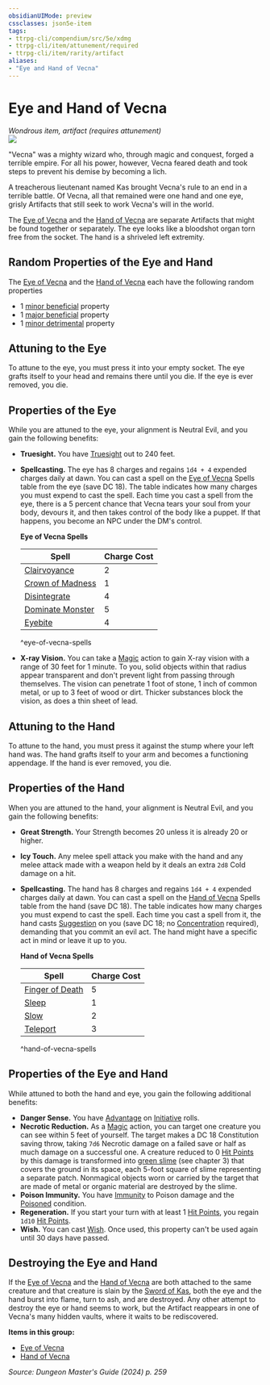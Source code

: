 ```yaml
---
obsidianUIMode: preview
cssclasses: json5e-item
tags:
- ttrpg-cli/compendium/src/5e/xdmg
- ttrpg-cli/item/attunement/required
- ttrpg-cli/item/rarity/artifact
aliases: 
- "Eye and Hand of Vecna"
---
```

# Eye and Hand of Vecna
*Wondrous item, artifact (requires attunement)*  
![](3-Mechanics/CLI/items/img/eye-and-hand-of-vecna.webp#right)


"Vecna" was a mighty wizard who, through magic and conquest, forged a terrible empire. For all his power, however, Vecna feared death and took steps to prevent his demise by becoming a lich.

A treacherous lieutenant named Kas brought Vecna's rule to an end in a terrible battle. Of Vecna, all that remained were one hand and one eye, grisly Artifacts that still seek to work Vecna's will in the world.

The [Eye of Vecna](3-Mechanics/CLI/items/eye-of-vecna-xdmg.md) and the [Hand of Vecna](3-Mechanics/CLI/items/hand-of-vecna-xdmg.md) are separate Artifacts that might be found together or separately. The eye looks like a bloodshot organ torn free from the socket. The hand is a shriveled left extremity.

## Random Properties of the Eye and Hand

The [Eye of Vecna](3-Mechanics/CLI/items/eye-of-vecna-xdmg.md) and the [Hand of Vecna](3-Mechanics/CLI/items/hand-of-vecna-xdmg.md) each have the following random properties

- 1 [minor beneficial](3-Mechanics/CLI/tables/artifact-properties-minor-beneficial-properties-xdmg.md) property  
- 1 [major beneficial](3-Mechanics/CLI/tables/artifact-properties-major-beneficial-properties-xdmg.md) property  
- 1 [minor detrimental](3-Mechanics/CLI/tables/artifact-properties-minor-detrimental-properties-xdmg.md) property  

## Attuning to the Eye

To attune to the eye, you must press it into your empty socket. The eye grafts itself to your head and remains there until you die. If the eye is ever removed, you die.

## Properties of the Eye

While you are attuned to the eye, your alignment is Neutral Evil, and you gain the following benefits:

- **Truesight.** You have [Truesight](3-Mechanics/CLI/rules/senses.md#Truesight) out to 240 feet.  
- **Spellcasting.** The eye has 8 charges and regains `1d4 + 4` expended charges daily at dawn. You can cast a spell on the [Eye of Vecna](3-Mechanics/CLI/items/eye-of-vecna-xdmg.md) Spells table from the eye (save DC 18). The table indicates how many charges you must expend to cast the spell. Each time you cast a spell from the eye, there is a 5 percent chance that Vecna tears your soul from your body, devours it, and then takes control of the body like a puppet. If that happens, you become an NPC under the DM's control.  

    **Eye of Vecna Spells**  

    | Spell | Charge Cost |  
    |-------|-------------|  
    | [Clairvoyance](3-Mechanics/CLI/spells/clairvoyance-xphb.md) | 2 |  
    | [Crown of Madness](3-Mechanics/CLI/spells/crown-of-madness-xphb.md) | 1 |  
    | [Disintegrate](3-Mechanics/CLI/spells/disintegrate-xphb.md) | 4 |  
    | [Dominate Monster](3-Mechanics/CLI/spells/dominate-monster-xphb.md) | 5 |  
    | [Eyebite](3-Mechanics/CLI/spells/eyebite-xphb.md) | 4 |  
    ^eye-of-vecna-spells  
- **X-ray Vision.** You can take a [Magic](3-Mechanics/CLI/rules/actions.md#Magic) action to gain X-ray vision with a range of 30 feet for 1 minute. To you, solid objects within that radius appear transparent and don't prevent light from passing through themselves. The vision can penetrate 1 foot of stone, 1 inch of common metal, or up to 3 feet of wood or dirt. Thicker substances block the vision, as does a thin sheet of lead.  

## Attuning to the Hand

To attune to the hand, you must press it against the stump where your left hand was. The hand grafts itself to your arm and becomes a functioning appendage. If the hand is ever removed, you die.

## Properties of the Hand

When you are attuned to the hand, your alignment is Neutral Evil, and you gain the following benefits:

- **Great Strength.** Your Strength becomes 20 unless it is already 20 or higher.  
- **Icy Touch.** Any melee spell attack you make with the hand and any melee attack made with a weapon held by it deals an extra `2d8` Cold damage on a hit.  
- **Spellcasting.** The hand has 8 charges and regains `1d4 + 4` expended charges daily at dawn. You can cast a spell on the [Hand of Vecna](3-Mechanics/CLI/items/hand-of-vecna-xdmg.md) Spells table from the hand (save DC 18). The table indicates how many charges you must expend to cast the spell. Each time you cast a spell from it, the hand casts [Suggestion](3-Mechanics/CLI/spells/suggestion-xphb.md) on you (save DC 18; no [Concentration](3-Mechanics/CLI/rules/conditions.md#Concentration) required), demanding that you commit an evil act. The hand might have a specific act in mind or leave it up to you.  

    **Hand of Vecna Spells**  

    | Spell | Charge Cost |  
    |-------|-------------|  
    | [Finger of Death](3-Mechanics/CLI/spells/finger-of-death-xphb.md) | 5 |  
    | [Sleep](3-Mechanics/CLI/spells/sleep-xphb.md) | 1 |  
    | [Slow](3-Mechanics/CLI/spells/slow-xphb.md) | 2 |  
    | [Teleport](3-Mechanics/CLI/spells/teleport-xphb.md) | 3 |  
    ^hand-of-vecna-spells  

## Properties of the Eye and Hand

While attuned to both the hand and eye, you gain the following additional benefits:

- **Danger Sense.** You have [Advantage](3-Mechanics/CLI/rules/variant-rules/advantage-xphb.md) on [Initiative](3-Mechanics/CLI/rules/variant-rules/initiative-xphb.md) rolls.  
- **Necrotic Reduction.** As a [Magic](3-Mechanics/CLI/rules/actions.md#Magic) action, you can target one creature you can see within 5 feet of yourself. The target makes a DC 18 Constitution saving throw, taking `7d6` Necrotic damage on a failed save or half as much damage on a successful one. A creature reduced to 0 [Hit Points](3-Mechanics/CLI/rules/variant-rules/hit-points-xphb.md) by this damage is transformed into [green slime](3-Mechanics/CLI/traps-hazards/green-slime-xdmg.md) (see chapter 3) that covers the ground in its space, each 5-foot square of slime representing a separate patch. Nonmagical objects worn or carried by the target that are made of metal or organic material are destroyed by the slime.  
- **Poison Immunity.** You have [Immunity](3-Mechanics/CLI/rules/variant-rules/immunity-xphb.md) to Poison damage and the [Poisoned](3-Mechanics/CLI/rules/conditions.md#Poisoned) condition.  
- **Regeneration.** If you start your turn with at least 1 [Hit Points](3-Mechanics/CLI/rules/variant-rules/hit-points-xphb.md), you regain `1d10` [Hit Points](3-Mechanics/CLI/rules/variant-rules/hit-points-xphb.md).  
- **Wish.** You can cast [Wish](3-Mechanics/CLI/spells/wish-xphb.md). Once used, this property can't be used again until 30 days have passed.  

## Destroying the Eye and Hand

If the [Eye of Vecna](3-Mechanics/CLI/items/eye-of-vecna-xdmg.md) and the [Hand of Vecna](3-Mechanics/CLI/items/hand-of-vecna-xdmg.md) are both attached to the same creature and that creature is slain by the [Sword of Kas](3-Mechanics/CLI/items/sword-of-kas-xdmg.md), both the eye and the hand burst into flame, turn to ash, and are destroyed. Any other attempt to destroy the eye or hand seems to work, but the Artifact reappears in one of Vecna's many hidden vaults, where it waits to be rediscovered.

**Items in this group:**

- [Eye of Vecna](3-Mechanics/CLI/items/eye-of-vecna-xdmg.md)
- [Hand of Vecna](3-Mechanics/CLI/items/hand-of-vecna-xdmg.md)

*Source: Dungeon Master's Guide (2024) p. 259*